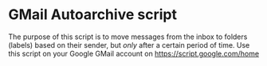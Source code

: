 # GMail Autoarchive script

The purpose of this script is to move messages from the inbox to folders (labels) based on their sender, but _only_ after a certain period of time.
Use this script on your Google GMail account on https://script.google.com/home
